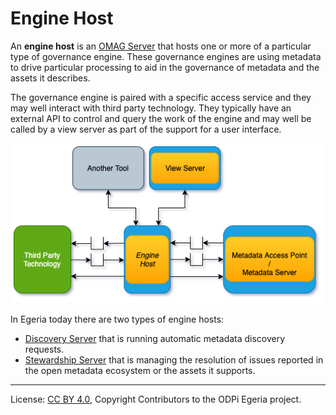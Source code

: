 <!-- SPDX-License-Identifier: CC-BY-4.0 -->
<!-- Copyright Contributors to the ODPi Egeria project 2020. -->

# Engine Host

An **engine host** is an [OMAG Server](omag-server.md) that hosts one or more of a particular type of governance engine.
These governance engines are using metadata to drive particular processing to aid in the governance of metadata
and the assets it describes.

The governance engine is paired with a specific access service and they may well interact with third party technology.
They typically have an external API to control and query the work of the engine
and may well be called by a view server as part of the  support for a user interface.

![Engine Host](engine-host.png)

In Egeria today there are two types of engine hosts:
* [Discovery Server](discovery-server.md) that is running automatic metadata discovery requests.
* [Stewardship Server](stewardship-server.md) that is managing the resolution of issues reported in the open
metadata ecosystem or the assets it supports.


----
License: [CC BY 4.0](https://creativecommons.org/licenses/by/4.0/),
Copyright Contributors to the ODPi Egeria project.